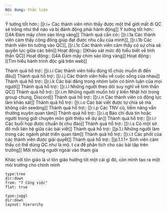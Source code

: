 ```yaml
---
Nội dung: thảo luận
---
```


Ý tưởng tốt hơn:: [[r.i+ Các thành viên nhìn thấy được một thế giới mất đi QC sẽ trông như thế nào và bị đánh động phải hành động]]
Ý tưởng tốt hơn::[[4A Đám mây chim sáo lông vàng]]
Thành quả cần có:: [[r.i.1a Các thành viên cảm thấy cộng đồng giúp đạt được nhu cầu của mình]], [[r.i.1b Các thành viên tin tưởng vào QC]], [[r.i.1c Các thành viên cảm thấy có sự chia sẻ quyền lực giữa các bên]] 
Hoạt động:: [[Khảo sát mức độ hiểu biết về tinh thần QC]]
Hoạt động:: [[4A Đám mây chim sáo lông vàng]]
Hoạt động:: [[Tìm hiểu hành trình độc giả trên web]]

Thành quả hỗ trợ:: [[r.i.i Các thành viên hiểu đúng tổ chức muốn đi đến đâu]]
Thành quả hỗ trợ:: [[r.i.j Các thành viên hiểu về cuộc sống của nhau]]
Thành quả hỗ trợ:: [[r.i.k Các bài đăng trong nhóm luôn có bình luận của mọi người]]
Thành quả hỗ trợ:: [[r.i.l Những người theo dõi suy nghĩ về tinh thần QC]]
Thành quả hỗ trợ:: [[r.i.m Những người muốn hỏi ý kiến Nhật hỏi trong group chung, Discord]]
Thành quả hỗ trợ:: [[r.i.n Các thành viên có động lực làm khảo sát]]
Thành quả hỗ trợ:: [[r.i.o Các bài viết được tự chia sẻ mà không cần seeding]]
Thành quả hỗ trợ:: [[r.i.p Các TNV cũ, tiềm năng vẫn thường xuyên quan tâm]]
Thành quả hỗ trợ:: [[r.i.q Báo chí đưa tin hoặc người trong giới chuyên môn giới thiệu về dự án]]
Thành quả hỗ trợ:: [[r.i.r Các buổi họp được chuẩn bị chu đáo]]
Thành quả hỗ trợ:: [[r.i.s Có một sơ đồ mối liên hệ giữa các bài viết]]
Thành quả hỗ trợ:: [[p.1.i Những người làm trong các ngành phát triển quan tâm]]
Thành quả hỗ trợ:: [[r.i.t Các phốt của các thành viên được giải quyết]] 
Thành quả hỗ trợ:: [[p.1.1.1+ Sinh viên cảm thấy có thể dùng QC như là mộ. t ca để phân tích cho các bài tập trên trường]]
Mời những người ngoài vào tham gia

Khác với tôn giáo là vì tôn giáo hướng tới một cái gì đó, còn mình tạo ra một môi trường cho chính mình

```breadcrumbs
type:tree
dir:down
from: "7 Công việc" 
flat: true
```
```breadcrumbs
type:juggl
dir:down
layout: hierarchy
```
